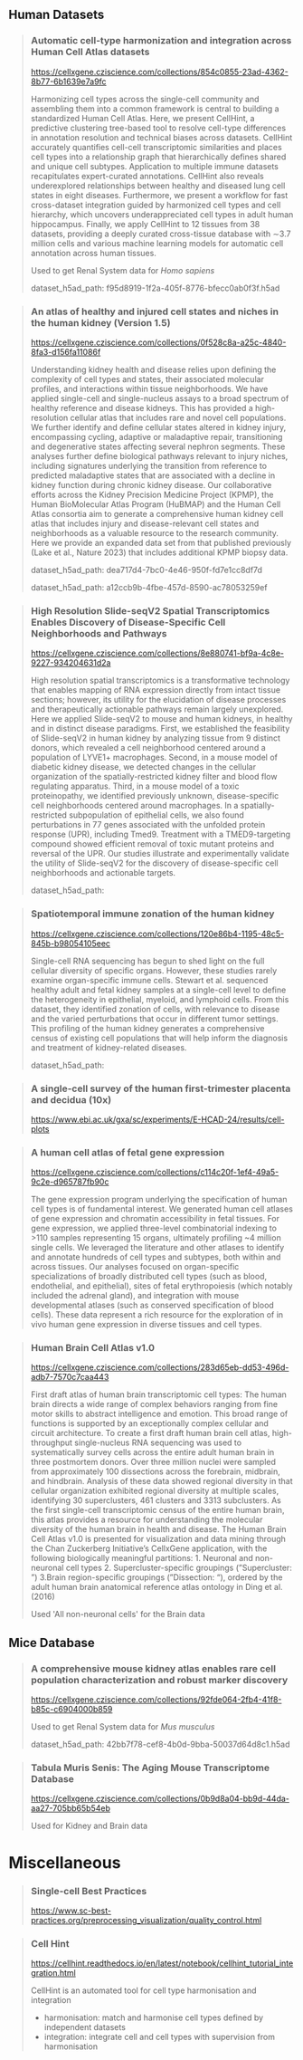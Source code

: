 ## Human Datasets

> ### Automatic cell-type harmonization and integration across Human Cell Atlas datasets
> https://cellxgene.cziscience.com/collections/854c0855-23ad-4362-8b77-6b1639e7a9fc
> 
> Harmonizing cell types across the single-cell community and assembling them into a common framework is central to building a standardized Human Cell Atlas. Here, we present CellHint, a predictive clustering tree-based tool to resolve cell-type differences in annotation resolution and technical biases across datasets. CellHint accurately quantifies cell-cell transcriptomic similarities and places cell types into a relationship graph that hierarchically defines shared and unique cell subtypes. Application to multiple immune datasets recapitulates expert-curated annotations. CellHint also reveals underexplored relationships between healthy and diseased lung cell states in eight diseases. Furthermore, we present a workflow for fast cross-dataset integration guided by harmonized cell types and cell hierarchy, which uncovers underappreciated cell types in adult human hippocampus. Finally, we apply CellHint to 12 tissues from 38 datasets, providing a deeply curated cross-tissue database with ∼3.7 million cells and various machine learning models for automatic cell annotation across human tissues.
> 
> Used to get Renal System data for _Homo sapiens_
>
> dataset_h5ad_path: f95d8919-1f2a-405f-8776-bfecc0ab0f3f.h5ad 

> ### An atlas of healthy and injured cell states and niches in the human kidney (Version 1.5)
> https://cellxgene.cziscience.com/collections/0f528c8a-a25c-4840-8fa3-d156fa11086f
> 
> Understanding kidney health and disease relies upon defining the complexity of cell types and states, their associated molecular profiles, and interactions within tissue neighborhoods. We have applied single-cell and single-nucleus assays to a broad spectrum of healthy reference and disease kidneys. This has provided a high-resolution cellular atlas that includes rare and novel cell populations. We further identify and define cellular states altered in kidney injury, encompassing cycling, adaptive or maladaptive repair, transitioning and degenerative states affecting several nephron segments. These analyses further define biological pathways relevant to injury niches, including signatures underlying the transition from reference to predicted maladaptive states that are associated with a decline in kidney function during chronic kidney disease. Our collaborative efforts across the Kidney Precision Medicine Project (KPMP), the Human BioMolecular Atlas Program (HuBMAP) and the Human Cell Atlas consortia aim to generate a comprehensive human kidney cell atlas that includes injury and disease-relevant cell states and neighborhoods as a valuable resource to the research community. Here we provide an expanded data set from that published previously (Lake et al., Nature 2023) that includes additional KPMP biopsy data.
> 
> dataset_h5ad_path: dea717d4-7bc0-4e46-950f-fd7e1cc8df7d
> 
> dataset_h5ad_path: a12ccb9b-4fbe-457d-8590-ac78053259ef

> ### High Resolution Slide-seqV2 Spatial Transcriptomics Enables Discovery of Disease-Specific Cell Neighborhoods and Pathways
> https://cellxgene.cziscience.com/collections/8e880741-bf9a-4c8e-9227-934204631d2a
>
> High resolution spatial transcriptomics is a transformative technology that enables mapping of RNA expression directly from intact tissue sections; however, its utility for the elucidation of disease processes and therapeutically actionable pathways remain largely unexplored. Here we applied Slide-seqV2 to mouse and human kidneys, in healthy and in distinct disease paradigms. First, we established the feasibility of Slide-seqV2 in human kidney by analyzing tissue from 9 distinct donors, which revealed a cell neighborhood centered around a population of LYVE1+ macrophages. Second, in a mouse model of diabetic kidney disease, we detected changes in the cellular organization of the spatially-restricted kidney filter and blood flow regulating apparatus. Third, in a mouse model of a toxic proteinopathy, we identified previously unknown, disease-specific cell neighborhoods centered around macrophages. In a spatially-restricted subpopulation of epithelial cells, we also found perturbations in 77 genes associated with the unfolded protein response (UPR), including Tmed9. Treatment with a TMED9-targeting compound showed efficient removal of toxic mutant proteins and reversal of the UPR. Our studies illustrate and experimentally validate the utility of Slide-seqV2 for the discovery of disease-specific cell neighborhoods and actionable targets.
>
> dataset_h5ad_path:
 
> ### Spatiotemporal immune zonation of the human kidney
> https://cellxgene.cziscience.com/collections/120e86b4-1195-48c5-845b-b98054105eec
> 
> Single-cell RNA sequencing has begun to shed light on the full cellular diversity of specific organs. However, these studies rarely examine organ-specific immune cells. Stewart et al. sequenced healthy adult and fetal kidney samples at a single-cell level to define the heterogeneity in epithelial, myeloid, and lymphoid cells. From this dataset, they identified zonation of cells, with relevance to disease and the varied perturbations that occur in different tumor settings. This profiling of the human kidney generates a comprehensive census of existing cell populations that will help inform the diagnosis and treatment of kidney-related diseases.
> 
> dataset_h5ad_path: 

> ### A single-cell survey of the human first-trimester placenta and decidua (10x)
> https://www.ebi.ac.uk/gxa/sc/experiments/E-HCAD-24/results/cell-plots

> ### A human cell atlas of fetal gene expression
> https://cellxgene.cziscience.com/collections/c114c20f-1ef4-49a5-9c2e-d965787fb90c
> 
> The gene expression program underlying the specification of human cell types is of fundamental interest. We generated human cell atlases of gene expression and chromatin accessibility in fetal tissues. For gene expression, we applied three-level combinatorial indexing to >110 samples representing 15 organs, ultimately profiling ~4 million single cells. We leveraged the literature and other atlases to identify and annotate hundreds of cell types and subtypes, both within and across tissues. Our analyses focused on organ-specific specializations of broadly distributed cell types (such as blood, endothelial, and epithelial), sites of fetal erythropoiesis (which notably included the adrenal gland), and integration with mouse developmental atlases (such as conserved specification of blood cells). These data represent a rich resource for the exploration of in vivo human gene expression in diverse tissues and cell types.

> ### Human Brain Cell Atlas v1.0
> https://cellxgene.cziscience.com/collections/283d65eb-dd53-496d-adb7-7570c7caa443
> 
> First draft atlas of human brain transcriptomic cell types: The human brain directs a wide range of complex behaviors ranging from fine motor skills to abstract intelligence and emotion. This broad range of functions is supported by an exceptionally complex cellular and circuit architecture. To create a first draft human brain cell atlas, high-throughput single-nucleus RNA sequencing was used to systematically survey cells across the entire adult human brain in three postmortem donors. Over three million nuclei were sampled from approximately 100 dissections across the forebrain, midbrain, and hindbrain. Analysis of these data showed regional diversity in that cellular organization exhibited regional diversity at multiple scales, identifying 30 superclusters, 461 clusters and 3313 subclusters. As the first single-cell transcriptomic census of the entire human brain, this atlas provides a resource for understanding the molecular diversity of the human brain in health and disease. The Human Brain Cell Atlas v1.0 is presented for visualization and data mining through the Chan Zuckerberg Initiative’s CellxGene application, with the following biologically meaningful partitions: 1. Neuronal and non-neuronal cell types 2. Supercluster-specific groupings (”Supercluster: ”) 3.Brain region-specific groupings (”Dissection: “), ordered by the adult human brain anatomical reference atlas ontology in Ding et al. (2016)
> 
> Used 'All non-neuronal cells' for the Brain data




## Mice Database

> ### A comprehensive mouse kidney atlas enables rare cell population characterization and robust marker discovery
> https://cellxgene.cziscience.com/collections/92fde064-2fb4-41f8-b85c-c6904000b859
> 
> Used to get Renal System data for _Mus musculus_
> 
> dataset_h5ad_path: 42bb7f78-cef8-4b0d-9bba-50037d64d8c1.h5ad

> ### Tabula Muris Senis: The Aging Mouse Transcriptome Database
> https://cellxgene.cziscience.com/collections/0b9d8a04-bb9d-44da-aa27-705bb65b54eb
> 
> Used for Kidney and Brain data

# Miscellaneous

> ### Single-cell Best Practices
> https://www.sc-best-practices.org/preprocessing_visualization/quality_control.html

> ### Cell Hint
> https://cellhint.readthedocs.io/en/latest/notebook/cellhint_tutorial_integration.html
> 
> CellHint is an automated tool for cell type harmonisation and integration
> - harmonisation: match and harmonise cell types defined by independent datasets
> - integration: integrate cell and cell types with supervision from harmonisation

> 
